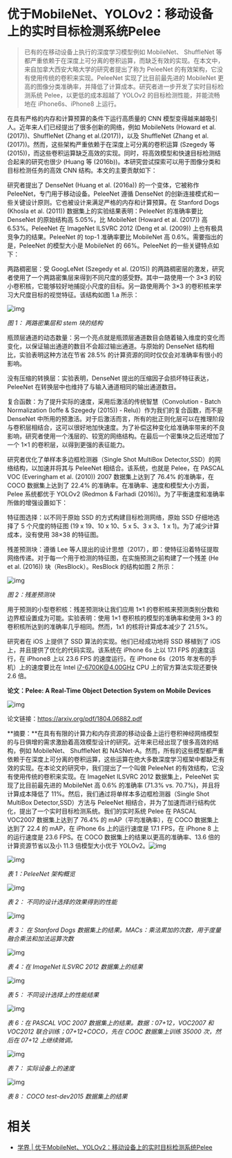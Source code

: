 
# 优于MobileNet、YOLOv2：移动设备上的实时目标检测系统Pelee



> 已有的在移动设备上执行的深度学习模型例如 MobileNet、 ShuffleNet 等都严重依赖于在深度上可分离的卷积运算，而缺乏有效的实现。在本文中，来自加拿大西安大略大学的研究者提出了称为 PeleeNet 的有效架构，它没有使用传统的卷积来实现。PeleeNet 实现了比目前最先进的 MobileNet 更高的图像分类准确率，并降低了计算成本。研究者进一步开发了实时目标检测系统 Pelee，以更低的成本超越了 YOLOv2 的目标检测性能，并能流畅地在 iPhone6s、iPhone8 上运行。



在具有严格的内存和计算预算的条件下运行高质量的 CNN 模型变得越来越吸引人。近年来人们已经提出了很多创新的网络，例如 MobileNets (Howard et al.(2017))、ShuffleNet (Zhang et al.(2017))，以及 ShuffleNet (Zhang et al.(2017))。然而，这些架构严重依赖于在深度上可分离的卷积运算 (Szegedy 等 (2015))，而这些卷积运算缺乏高效的实现。同时，将高效模型和快速目标检测结合起来的研究也很少 (Huang 等 (2016b))。本研究尝试探索可以用于图像分类和目标检测任务的高效 CNN 结构。本文的主要贡献如下：



研究者提出了 DenseNet (Huang et al. (2016a)) 的一个变体，它被称作 PeleeNet，专门用于移动设备。PeleeNet 遵循 DenseNet 的创新连接模式和一些关键设计原则。它也被设计来满足严格的内存和计算预算。在 Stanford Dogs (Khosla et al. (2011)) 数据集上的实验结果表明：PeleeNet 的准确率要比 DenseNet 的原始结构高 5.05%，比 MobileNet (Howard et al. (2017)) 高 6.53%。PeleeNet 在 ImageNet ILSVRC 2012 (Deng et al. (2009)) 上也有极具竞争力的结果。PeleeNet 的 top-1 准确率要比 MobileNet 高 0.6%。需要指出的是，PeleeNet 的模型大小是 MobileNet 的 66%。PeleeNet 的一些关键特点如下：



两路稠密层：受 GoogLeNet (Szegedy et al. (2015)) 的两路稠密层的激发，研究者使用了一个两路密集层来得到不同尺度的感受野。其中一路使用一个 3×3 的较小卷积核，它能够较好地捕捉小尺度的目标。另一路使用两个 3×3 的卷积核来学习大尺度目标的视觉特征。该结构如图 1.a 所示：





![img](https://mmbiz.qpic.cn/mmbiz_png/KmXPKA19gWibPJIQP12Blx47KZR4iahXfdvrNm0778EuCZfRVG7Sor5vWNqyso39oGAvNZxjsZgYGzA3js0SS68g/640?wx_fmt=png&tp=webp&wxfrom=5&wx_lazy=1&wx_co=1)

*图 1： 两路密集层和 stem 块的结构*



瓶颈层通道的动态数量：另一个亮点就是瓶颈层通道数目会随着输入维度的变化而变化，以保证输出通道的数目不会超过输出通道。与原始的 DenseNet 结构相比，实验表明这种方法在节省 28.5% 的计算资源的同时仅仅会对准确率有很小的影响。



没有压缩的转换层：实验表明，DenseNet 提出的压缩因子会损坏特征表达，PeleeNet 在转换层中也维持了与输入通道相同的输出通道数目。



复合函数：为了提升实际的速度，采用后激活的传统智慧（Convolution - Batch Normalization (Ioffe & Szegedy (2015)) - Relu)）作为我们的复合函数，而不是 DenseNet 中所用的预激活。对于后激活而言，所有的批正则化层可以在推理阶段与卷积层相结合，这可以很好地加快速度。为了补偿这种变化给准确率带来的不良影响，研究者使用一个浅层的、较宽的网络结构。在最后一个密集块之后还增加了一个 1×1 的卷积层，以得到更强的表征能力。



研究者优化了单样本多边框检测器（Single Shot MultiBox Detector,SSD）的网络结构，以加速并将其与 PeleeNet 相结合。该系统，也就是 Pelee，在 PASCAL VOC (Everingham et al. (2010)) 2007 数据集上达到了 76.4% 的准确率，在 COCO 数据集上达到了 22.4% 的准确率。在准确率、速度和模型大小方面，Pelee 系统都优于 YOLOv2 (Redmon & Farhadi (2016))。为了平衡速度和准确率所做的增强设置如下：



特征图选择：以不同于原始 SSD 的方式构建目标检测网络，原始 SSD 仔细地选择了 5 个尺度的特征图 (19 x 19、10 x 10、5 x 5、3 x 3、1 x 1)。为了减少计算成本，没有使用 38×38 的特征图。



残差预测块：遵循 Lee 等人提出的设计思想（2017），即：使特征沿着特征提取网络传递。对于每一个用于检测的特征图，在实施预测之前构建了一个残差 (He et al. (2016)) 块（ResBlock）。ResBlock 的结构如图 2 所示：



![img](https://mmbiz.qpic.cn/mmbiz_png/KmXPKA19gWibPJIQP12Blx47KZR4iahXfdyKzqaOSFybic2vibBCWsxIicsuPpbCo7vjRmAUsTwaeT5dIf7zzsZNL5A/640?wx_fmt=png&tp=webp&wxfrom=5&wx_lazy=1&wx_co=1)

*图 2：残差预测块*



用于预测的小型卷积核：残差预测块让我们应用 1×1 的卷积核来预测类别分数和边界框设置成为可能。实验表明：使用 1×1 卷积核的模型的准确率和使用 3×3 的卷积核所达到的准确率几乎相同。然而，1x1 的核将计算成本减少了 21.5%。



研究者在 iOS 上提供了 SSD 算法的实现。他们已经成功地将 SSD 移植到了 iOS 上，并且提供了优化的代码实现。该系统在 iPhone 6s 上以 17.1 FPS 的速度运行，在 iPhone8 上以 23.6 FPS 的速度运行。在 iPhone 6s（2015 年发布的手机）上的速度要比在 Intel i7-6700K@4.00GHz CPU 上的官方算法实现还要快 2.6 倍。



**论文：Pelee: A Real-Time Object Detection System on Mobile Devices**



![img](https://mmbiz.qpic.cn/mmbiz_png/KmXPKA19gWibPJIQP12Blx47KZR4iahXfdQIUbWGKibwamQD1nv1c4U31Kp5s7p6cvPg94Hjp9m36icT5lVUFVIbrg/640?wx_fmt=png&tp=webp&wxfrom=5&wx_lazy=1&wx_co=1)



论文链接：https://arxiv.org/pdf/1804.06882.pdf



**摘要：**在具有有限的计算力和内存资源的移动设备上运行卷积神经网络模型的与日俱增的需求激励着高效模型设计的研究。近年来已经出现了很多高效的结构，例如 MobileNet、 ShuffleNet 和 NASNet-A。然而，所有的这些模型都严重依赖于在深度上可分离的卷积运算，这些运算在绝大多数深度学习框架中都缺乏有效的实现。在本论文的研究中，我们提出了一个叫做 PeleeNet 的有效结构，它没有使用传统的卷积来实现。在 ImageNet ILSVRC 2012 数据集上，PeleeNet 实现了比目前最先进的 MobileNet 高 0.6% 的准确率 (71.3% vs. 70.7%)，并且将计算成本降低了 11%。然后，我们通过将单样本多边框检测器（Single Shot MultiBox Detector,SSD）方法与 PeleeNet 相结合，并为了加速而进行结构优化，提出了一个实时目标检测系统。我们的实时系统 Pelee 在 PASCAL VOC2007 数据集上达到了 76.4% 的 mAP（平均准确率），在 COCO 数据集上达到了 22.4 的 mAP，在 iPhone 6s 上的运行速度是 17.1 FPS，在 iPhone 8 上的运行速度是 23.6 FPS。在 COCO 数据集上的结果以更高的准确率、13.6 倍的计算资源节省以及小 11.3 倍模型大小优于 YOLOv2。![img](https://mmbiz.qpic.cn/mmbiz_png/KmXPKA19gW8Zfpicd40EribGuaFicDBCRH6IOu1Rnc4T3W3J1wE0j6kQ6GorRSgicib0fmNrj3yzlokup2jia9Z0YVeA/640?wx_fmt=png&tp=webp&wxfrom=5&wx_lazy=1&wx_co=1)



![img](https://mmbiz.qpic.cn/mmbiz_png/KmXPKA19gWibPJIQP12Blx47KZR4iahXfdLbetXA7cKZSTDAlOrPKBR6Fw2ImTePeGAHKvESt5xkvTe2XRPyRI6A/640?wx_fmt=png&tp=webp&wxfrom=5&wx_lazy=1&wx_co=1)

*表 1：PeleeNet 架构概览*



![img](https://mmbiz.qpic.cn/mmbiz_png/KmXPKA19gWibPJIQP12Blx47KZR4iahXfdRRUqIAjjIHM49IL8PQDdjcpf9fsTnAtUdKgtX1rcK8oWzf5h8JO9Rg/640?wx_fmt=png&tp=webp&wxfrom=5&wx_lazy=1&wx_co=1)

*表 2： 不同的设计选择的效果得到的性能*



![img](https://mmbiz.qpic.cn/mmbiz_png/KmXPKA19gWibPJIQP12Blx47KZR4iahXfdfZaPudxNWHs2yceyAjAWTbICN0ia5SRuzvPSxIjwjoS2qknjkfaJBTQ/640?wx_fmt=png&tp=webp&wxfrom=5&wx_lazy=1&wx_co=1)

*表 3： 在 Stanford Dogs 数据集上的结果。MACs：乘法累加的次数，用于度量融合乘法和加法运算次数*



![img](https://mmbiz.qpic.cn/mmbiz_png/KmXPKA19gWibPJIQP12Blx47KZR4iahXfdLHDZGef68LtxIiblPC1xYic0mEic0PzZ2CWYTbLBKasmvpiaPG11qic2wQQ/640?wx_fmt=png&tp=webp&wxfrom=5&wx_lazy=1&wx_co=1)

*表 4：在 ImageNet ILSVRC 2012 数据集上的结果*



![img](https://mmbiz.qpic.cn/mmbiz_png/KmXPKA19gWibPJIQP12Blx47KZR4iahXfdwIc6icnSgM0F06XZTtKS3BTicuAXRS5dZCMp0MXocpLOE8ByeUibG2Micw/640?wx_fmt=png&tp=webp&wxfrom=5&wx_lazy=1&wx_co=1)

*表 5： 不同设计选择上的性能结果*



![img](https://mmbiz.qpic.cn/mmbiz_png/KmXPKA19gWibPJIQP12Blx47KZR4iahXfdYZZQdG888ibxdzVnCKAqE07ibibtT5SNN3p4CGE4icaWONuQIg18P2HGCg/640?wx_fmt=png&tp=webp&wxfrom=5&wx_lazy=1&wx_co=1)

*表 6：在 PASCAL VOC 2007 数据集上的结果。数据：07+12，VOC2007 和 VOC2012 联合训练；07+12+COCO，先在 COOC 数据集上训练 35000 次，然后在 07+12 上继续微调。*



![img](https://mmbiz.qpic.cn/mmbiz_png/KmXPKA19gWibPJIQP12Blx47KZR4iahXfd17DCE5KjPMaL5TgTmzyk6ic9Ptgk8ibU9ruAR6Au3ckic5RcYerWPyngw/640?wx_fmt=png&tp=webp&wxfrom=5&wx_lazy=1&wx_co=1)

*表 7： 实际设备上的速度*



![img](https://mmbiz.qpic.cn/mmbiz_png/KmXPKA19gWibPJIQP12Blx47KZR4iahXfdAyeuD57QG6yuhH001gtV0VKnMIQE27bLxHd2CS8tH5cn6Wy8qqtmZQ/640?wx_fmt=png&tp=webp&wxfrom=5&wx_lazy=1&wx_co=1)

*表 8： COCO test-dev2015 数据集上的结果*


# 相关

- [学界 | 优于MobileNet、YOLOv2：移动设备上的实时目标检测系统Pelee](https://mp.weixin.qq.com/s?__biz=MzA3MzI4MjgzMw==&mid=2650741875&idx=4&sn=4332a1caccbde300765c582917900108&chksm=871ad80db06d511b8461674a8c8a682dbdbfd2816eee63ed59701797cf07a8d9ef259a217006&mpshare=1&scene=1&srcid=0506MVtQ0KJjygsryB3f9WRK#rd)
